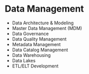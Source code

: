 # Data Management

- Data Architecture & Modeling
- Master Data Management (MDM)
- Data Governance
- Data Quality Management
- Metadata Management
- Data Catalog Management
- Data Warehousing
- Data Lakes
- ETL/ELT Development